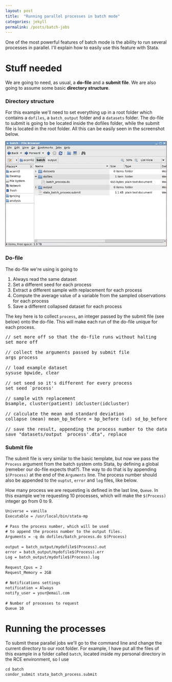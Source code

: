 ```yaml
---
layout: post
title:  "Running parallel processes in batch mode"
categories: jekyll
permalink: /posts/batch-jobs
---
```


One of the most powerful features of batch mode is the ability to run several processes in parallel. I'll explain how to easily use this feature  with Stata.

# Stuff needed

We are going to need, as usual, a **do-file** and a **submit file**. We are also going to assume some basic **directory structure**.

### Directory structure

For this example we'll need to set everything up in a root folder which contains a `dofiles`, a `batch_output` folder and a `datasets` folder. The do-file to submit is going to be located inside the dofiles folder, while the submit file is located in the root folder. All this can be easily seen in the screenshot below.

![batch_process_directory_structure](..\files\batch_process_directory_structure.png)

### Do-file

The do-file we're using is going to

1. Always read the same dataset
2. Set a different seed for each process
3. Extract a different sample with replacement for each process
4. Compute the average value of a variable from the sampled observations for each process
5. Save a different collapsed dataset for each process

The key here is to collect `process`, an integer passed by the submit file (see below) onto the do-file. This will make each run of the do-file unique for each process.

<pre class="sh_stata">
// set more off so that the do-file runs without halting
set more off

// collect the arguments passed by submit file
args process

// load example dataset
sysuse bpwide, clear

// set seed so it's different for every process
set seed `process'

// sample with replacement
bsample, cluster(patient) idcluster(idcluster)

// calculate the mean and standard deviation
collapse (mean) mean_bp_before = bp_before (sd) sd_bp_before = bp_before

// save the result, appending the process number to the dataset name
save "datasets/output_`process'.dta", replace
</pre>

### Submit file

The submit file is very similar to the basic template, but now we pass the `Process` argument from the batch system onto Stata, by defining a global (remeber our do-file expects that?). The way to do that is by appending `$(Process)` at the end of the `Arguments` line. The process number should also be appended to the `ouptut`, `error` and `log` files, like below.

How many process we are requesting is defined in the last line, `Queue`. In this example we're requesting 10 processes, which will make the `$(Process)` integer go from 0 to 9.

````
Universe = vanilla
Executable = /usr/local/bin/stata-mp

# Pass the process number, which will be used
# to append the process number to the output files.
Arguments = -q do dofiles/batch_process.do $(Process)

output = batch_output/mydofile$(Process).out
error = batch_output/mydofile$(Process).err
Log = batch_output/mydofile$(Process).log

Request_Cpus = 2
Request_Memory = 2GB

# Notifications settings
notification = Always
notify_user = your@email.com

# Number of processes to request
Queue 10
````

# Running the processes

To submit these parallel jobs we'll go to the command line and change the current directory to our root folder. For example, I have put all the files of this example in a folder called `batch`, located inside my personal directory in the RCE environment, so I use

````
cd batch
condor_submit stata_batch_process.submit
````
